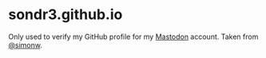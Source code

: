 # sondr3.github.io

Only used to verify my GitHub profile for my [Mastodon](https://fosstodon.org/@sondre) account. Taken from [@simonw](https://til.simonwillison.net/mastodon/verifying-github-on-mastodon).
